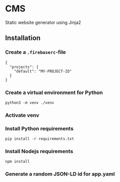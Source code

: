 # CMS
Static website generator using Jinja2

## Installation

### Create a `.firebaserc`-file

```
{
  "projects": {
    "default": "MY-PROJECT-ID"
  }
}
```

### Create a virtual environment for Python

`python3 -m venv ./venv`

### Activate venv

### Install Python requirements

`pip install -r requirements.txt`

### Install Nodejs requirements

`npm install`

### Generate a random JSON-LD id for app.yaml